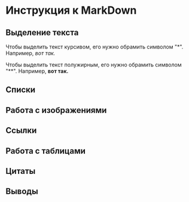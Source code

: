 # Инструкция к MarkDown

## Выделение текста

Чтобы выделить текст курсивом, его нужно обрамить символом "*".
Например, *вот так.*

Чтобы выделить текст полужирным, его нужно обрамить символом "**".
Например, **вот так.**
## Списки

## Работа с изображениями

## Ссылки

## Работа с таблицами

## Цитаты

## Выводы



